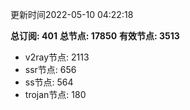 更新时间2022-05-10 04:22:18

**总订阅: 401**
**总节点: 17850**
**有效节点: 3513**
- v2ray节点: 2113
- ssr节点: 656
- ss节点: 564
- trojan节点: 180
